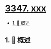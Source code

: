 # [3347. xxx](https://github.com/Tdahuyou/TNotes.leetcode/tree/main/notes/3347.%20xxx)

<!-- region:toc -->

- [1. 📝 概述](#1--概述)

<!-- endregion:toc -->

## 1. 📝 概述

